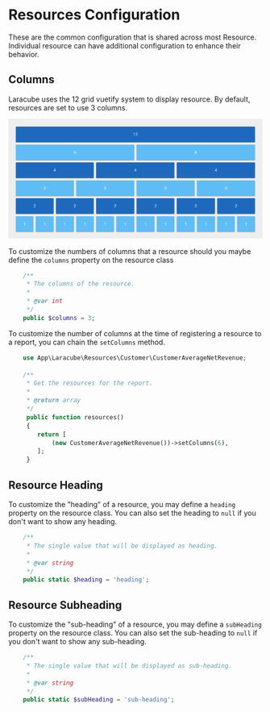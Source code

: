 # Resources Configuration

These are the common configuration that is shared across most Resource. 
Individual resource can have additional configuration to enhance their behavior.

## Columns

Laracube uses the 12 grid vuetify system to display resource. 
By default, resources are set to use 3 columns.

![12 Grid System](./../assets/12-grid.png)


To customize the numbers of columns that a resource should you maybe define the `columns` property on the resource class

```php
    /**
     * The columns of the resource.
     *
     * @var int
     */
    public $columns = 3;
```

To customize the number of columns at the time of registering a resource to a report, you can chain the `setColumns` method.

```php
    use App\Laracube\Resources\Customer\CustomerAverageNetRevenue;
   
    /**
     * Get the resources for the report.
     *
     * @return array
     */
     public function resources()
     {
        return [
            (new CustomerAverageNetRevenue())->setColumns(6),
        ];
     }
```

## Resource Heading

To customize the "heading" of a resource, you may define a `heading` property on the resource class. 
You can also set the heading to `null` if you don't want to show any heading.

```php
    /**
     * The single value that will be displayed as heading.
     *
     * @var string
     */
    public static $heading = 'heading';
```

## Resource Subheading 

To customize the "sub-heading" of a resource, you may define a `subHeading` property on the resource class. 
You can also set the sub-heading to `null` if you don't want to show any sub-heading.

```php
    /**
     * The single value that will be displayed as sub-heading.
     *
     * @var string
     */
    public static $subHeading = 'sub-heading';
```
